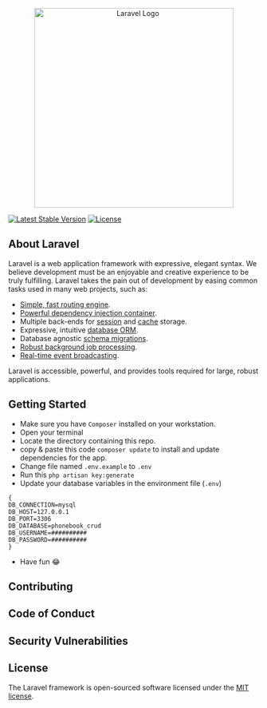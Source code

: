 <p align="center"><a href="https://laravel.com" target="_blank"><img src="https://raw.githubusercontent.com/laravel/art/master/logo-lockup/5%20SVG/2%20CMYK/1%20Full%20Color/laravel-logolockup-cmyk-red.svg" width="400" alt="Laravel Logo"></a></p>

<a href="https://packagist.org/packages/laravel/framework"><img src="https://img.shields.io/packagist/v/laravel/framework" alt="Latest Stable Version"></a>
<a href="https://packagist.org/packages/laravel/framework"><img src="https://img.shields.io/packagist/l/laravel/framework" alt="License"></a>

</p>

## About Laravel

Laravel is a web application framework with expressive, elegant syntax. We believe development must be an enjoyable and creative experience to be truly fulfilling. Laravel takes the pain out of development by easing common tasks used in many web projects, such as:

-   [Simple, fast routing engine](https://laravel.com/docs/routing).
-   [Powerful dependency injection container](https://laravel.com/docs/container).
-   Multiple back-ends for [session](https://laravel.com/docs/session) and [cache](https://laravel.com/docs/cache) storage.
-   Expressive, intuitive [database ORM](https://laravel.com/docs/eloquent).
-   Database agnostic [schema migrations](https://laravel.com/docs/migrations).
-   [Robust background job processing](https://laravel.com/docs/queues).
-   [Real-time event broadcasting](https://laravel.com/docs/broadcasting).

Laravel is accessible, powerful, and provides tools required for large, robust applications.

## Getting Started

-   Make sure you have `Composer` installed on your workstation.
-   Open your terminal
-   Locate the directory containing this repo.
-   copy & paste this code `composer update` to install and update dependencies for the app.
-   Change file named `.env.example` to `.env`
-   Run this `php artisan key:generate`
-   Update your database variables in the environment file (`.env`)

```
{
DB_CONNECTION=mysql
DB_HOST=127.0.0.1
DB_PORT=3306
DB_DATABASE=phonebook_crud
DB_USERNAME=##########
DB_PASSWORD=##########
}
```

-   Have fun :joy:

## Contributing

## Code of Conduct

## Security Vulnerabilities

## License

The Laravel framework is open-sourced software licensed under the [MIT license](https://opensource.org/licenses/MIT).
